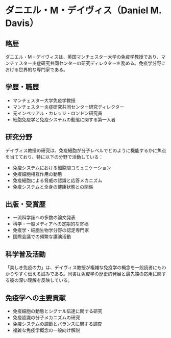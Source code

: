 # ダニエル・M・デイヴィス（Daniel M. Davis）

## 略歴
ダニエル・M・デイヴィスは、英国マンチェスター大学の免疫学教授であり、マンチェスター炎症研究共同センターの研究ディレクターを務める。免疫学分野における世界的な専門家である。

## 学歴・職歴
- マンチェスター大学免疫学教授
- マンチェスター炎症研究共同センター研究ディレクター
- 元インペリアル・カレッジ・ロンドン研究員
- 細胞免疫学と免疫システムの動態に関する第一人者

## 研究分野
デイヴィス教授の研究は、免疫細胞が分子レベルでどのように機能するかに焦点を当てており、特に以下の分野で活動している：
- 免疫システムにおける細胞間コミュニケーション
- 免疫細胞相互作用の動態
- 免疫細胞による脅威の認識と応答メカニズム
- 免疫システムと全身の健康状態との関係

## 出版・受賞歴
- 一流科学誌への多数の論文発表
- 科学・一般メディアへの定期的な寄稿
- 免疫学・細胞生物学分野の認定専門家
- 国際会議での頻繁な講演活動

## 科学普及活動
「美しき免疫の力」は、デイヴィス教授が複雑な免疫学の概念を一般読者にもわかりやすく伝える試みである。同書は免疫学の歴史的発展と最先端の応用に関する彼の深い理解を反映している。

## 免疫学への主要貢献
- 免疫細胞の動態とシグナル伝達に関する研究
- 免疫認識の分子メカニズムの研究
- 免疫システムの調節とバランスに関する調査
- 複雑な免疫学概念の一般向け解説